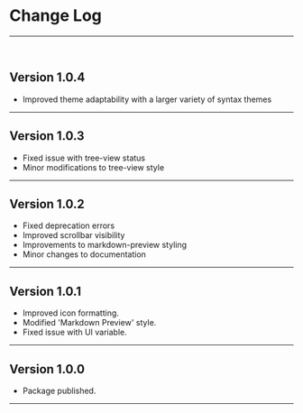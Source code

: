 # Change Log
------------------------------------------------------------------------------------------------------------------------  
<br>

## Version 1.0.4

  * Improved theme adaptability with a larger variety of syntax themes

------------------------------------------------------------------------------------------------------------------------


## Version 1.0.3

  * Fixed issue with tree-view status
  * Minor modifications to tree-view style

------------------------------------------------------------------------------------------------------------------------

## Version 1.0.2

  * Fixed deprecation errors
  * Improved scrollbar visibility
  * Improvements to markdown-preview styling
  * Minor changes to documentation

------------------------------------------------------------------------------------------------------------------------


## Version 1.0.1

  * Improved icon formatting.
  * Modified 'Markdown Preview' style.
  * Fixed issue with UI variable.

------------------------------------------------------------------------------------------------------------------------

## Version 1.0.0

  * Package published.

------------------------------------------------------------------------------------------------------------------------
